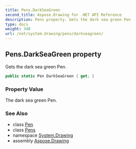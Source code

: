 ```yaml
---
title: Pens.DarkSeaGreen
second_title: Aspose.Drawing for .NET API Reference
description: Pens property. Gets the dark sea green Pen
type: docs
weight: 340
url: /net/system.drawing/pens/darkseagreen/
---
```

## Pens.DarkSeaGreen property

Gets the dark sea green Pen.

```csharp
public static Pen DarkSeaGreen { get; }
```

### Property Value

The dark sea green Pen.

### See Also

* class [Pen](../../pen/)
* class [Pens](../)
* namespace [System.Drawing](../../pens/)
* assembly [Aspose.Drawing](../../../)


